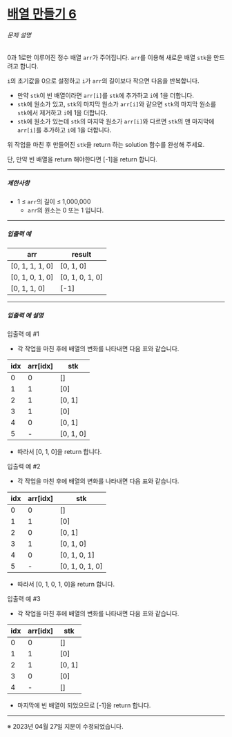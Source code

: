 # [배열 만들기 6](https://school.programmers.co.kr/learn/courses/30/lessons/181859)


###### 문제 설명


0과 1로만 이루어진 정수 배열 `arr`가 주어집니다. `arr`를 이용해 새로운 배열 `stk`을 만드려고 합니다.


`i`의 초기값을 0으로 설정하고 `i`가 `arr`의 길이보다 작으면 다음을 반복합니다.


* 만약 `stk`이 빈 배열이라면 `arr[i]`를 `stk`에 추가하고 `i`에 1을 더합니다.
* `stk`에 원소가 있고, `stk`의 마지막 원소가 `arr[i]`와 같으면 `stk`의 마지막 원소를 `stk`에서 제거하고 `i`에 1을 더합니다.
* `stk`에 원소가 있는데 `stk`의 마지막 원소가 `arr[i]`와 다르면 `stk`의 맨 마지막에 `arr[i]`를 추가하고 `i`에 1을 더합니다.


위 작업을 마친 후 만들어진 `stk`을 return 하는 solution 함수를 완성해 주세요.


단, 만약 빈 배열을 return 해야한다면 \[\-1]을 return 합니다.




---


##### 제한사항


* 1 ≤ `arr`의 길이 ≤ 1,000,000
	+ `arr`의 원소는 0 또는 1 입니다.




---


##### 입출력 예




| arr | result |
| --- | --- |
| \[0, 1, 1, 1, 0] | \[0, 1, 0] |
| \[0, 1, 0, 1, 0] | \[0, 1, 0, 1, 0] |
| \[0, 1, 1, 0] | \[\-1] |




---


##### 입출력 예 설명


입출력 예 \#1


* 각 작업을 마친 후에 배열의 변화를 나타내면 다음 표와 같습니다.




| idx | arr\[idx] | stk |
| --- | --- | --- |
| 0 | 0 | \[] |
| 1 | 1 | \[0] |
| 2 | 1 | \[0, 1] |
| 3 | 1 | \[0] |
| 4 | 0 | \[0, 1] |
| 5 | \- | \[0, 1, 0] |


* 따라서 \[0, 1, 0]을 return 합니다.


입출력 예 \#2


* 각 작업을 마친 후에 배열의 변화를 나타내면 다음 표와 같습니다.




| idx | arr\[idx] | stk |
| --- | --- | --- |
| 0 | 0 | \[] |
| 1 | 1 | \[0] |
| 2 | 0 | \[0, 1] |
| 3 | 1 | \[0, 1, 0] |
| 4 | 0 | \[0, 1, 0, 1] |
| 5 | \- | \[0, 1, 0, 1, 0] |


* 따라서 \[0, 1, 0, 1, 0]을 return 합니다.


입출력 예 \#3


* 각 작업을 마친 후에 배열의 변화를 나타내면 다음 표와 같습니다.




| idx | arr\[idx] | stk |
| --- | --- | --- |
| 0 | 0 | \[] |
| 1 | 1 | \[0] |
| 2 | 1 | \[0, 1] |
| 3 | 0 | \[0] |
| 4 | \- | \[] |


* 마지막에 빈 배열이 되었으므로 \[\-1]을 return 합니다.




---


※ 2023년 04월 27일 지문이 수정되었습니다. 



